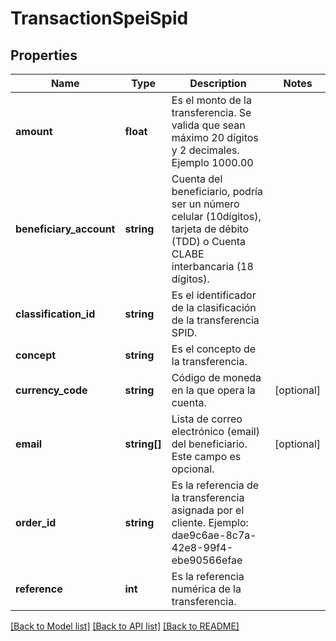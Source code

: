 # TransactionSpeiSpid

## Properties
Name | Type | Description | Notes
------------ | ------------- | ------------- | -------------
**amount** | **float** | Es el monto de la transferencia. Se valida que sean máximo 20 dígitos y 2 decimales. Ejemplo 1000.00 | 
**beneficiary_account** | **string** | Cuenta del beneficiario, podría ser un número celular (10dígitos), tarjeta de débito (TDD) o Cuenta CLABE interbancaria (18 dígitos). | 
**classification_id** | **string** | Es el identificador de la clasificación de la transferencia SPID. | 
**concept** | **string** | Es el concepto de la transferencia. | 
**currency_code** | **string** | Código de moneda en la que opera la cuenta. | [optional] 
**email** | **string[]** | Lista de correo electrónico (email) del beneficiario. Este campo es opcional. | [optional] 
**order_id** | **string** | Es la referencia de la transferencia asignada por el cliente. Ejemplo: dae9c6ae-8c7a-42e8-99f4-ebe90566efae | 
**reference** | **int** | Es la referencia numérica de la transferencia. | 

[[Back to Model list]](../../README.md#documentation-for-models) [[Back to API list]](../../README.md#documentation-for-api-endpoints) [[Back to README]](../../README.md)

